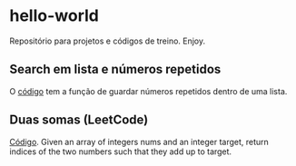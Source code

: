 # hello-world
Repositório para projetos e códigos de treino. Enjoy.


## Search em lista e números repetidos
O [código](https://github.com/lucisou/hello-world/blob/main/n_unico_array2.py) tem a função de guardar números repetidos dentro de uma lista.

## Duas somas (LeetCode)
[Código](https://github.com/lucisou/hello-world/blob/main/two_sums.py). Given an array of integers nums and an integer target, return indices of the two numbers such that they add up to target.
